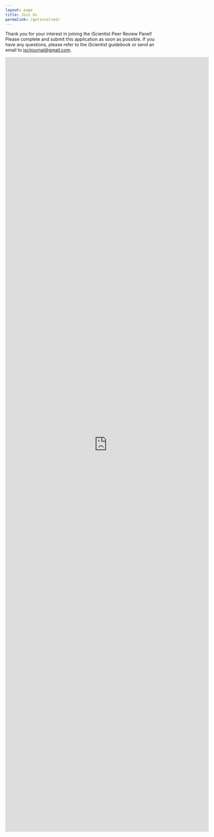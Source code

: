 ```yaml
---
layout: page
title: Join Us
permalink: /getinvolved/
---
```


Thank you for your interest in joining the iScientist Peer Review Panel! Please complete and submit this application as soon as possible. If you have any questions, please refer to the iScientist guidebook or send an email to iscijournal@gmail.com.
<iframe src="https://docs.google.com/forms/d/e/1FAIpQLSdcSkYG7F0URqmsubmYQLGPvqcHzae5b3k2WttxSnRDWwK44Q/viewform?embedded=true" width="640" height="2439" frameborder="0" marginheight="0" marginwidth="0">Loading...</iframe>
